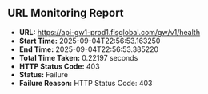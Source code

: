 ## URL Monitoring Report

- **URL:** https://api-gw1-prod1.fisglobal.com/gw/v1/health
- **Start Time:** 2025-09-04T22:56:53.163250
- **End Time:** 2025-09-04T22:56:53.385220
- **Total Time Taken:** 0.22197 seconds
- **HTTP Status Code:** 403
- **Status:** Failure
- **Failure Reason:** HTTP Status Code: 403
